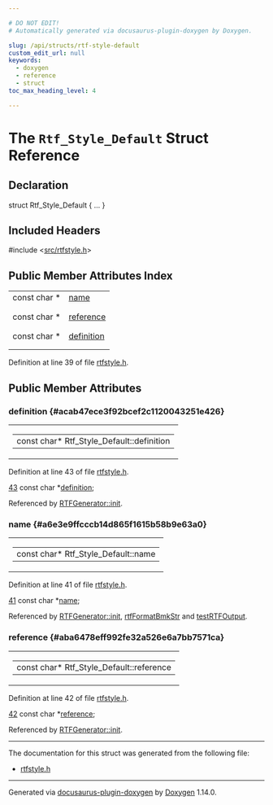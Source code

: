 ```yaml
---

# DO NOT EDIT!
# Automatically generated via docusaurus-plugin-doxygen by Doxygen.

slug: /api/structs/rtf-style-default
custom_edit_url: null
keywords:
  - doxygen
  - reference
  - struct
toc_max_heading_level: 4

---
```


<div class="doxyPage">

# The `Rtf_Style_Default` Struct Reference



## Declaration

<div class="doxyDeclaration">
struct Rtf_Style_Default { ... }
</div>

## Included Headers

<div class="doxyIncludesList">#include &lt;<a href="/web-doxygen/docs/api/files/src/rtfstyle-h">src/rtfstyle.h</a>&gt;
</div>

## Public Member Attributes Index

<table class="doxyMembersIndex">

<tr class="doxyMemberIndexItem">
<td class="doxyMemberIndexItemType" align="left" valign="top">const char *</td>
<td class="doxyMemberIndexItemName" align="left" valign="top"><a href="#a6e3e9ffcccb14d865f1615b58b9e63a0">name</a></td>
</tr>
<tr class="doxyMemberIndexDescription">
<td class="doxyMemberIndexDescriptionLeft"></td>
<td class="doxyMemberIndexDescriptionRight">
</td>
</tr>
<tr class="doxyMemberIndexSeparator">
<td class="doxyMemberIndexSeparator" colspan="2"></td>
</tr>

<tr class="doxyMemberIndexItem">
<td class="doxyMemberIndexItemType" align="left" valign="top">const char *</td>
<td class="doxyMemberIndexItemName" align="left" valign="top"><a href="#aba6478eff992fe32a526e6a7bb7571ca">reference</a></td>
</tr>
<tr class="doxyMemberIndexDescription">
<td class="doxyMemberIndexDescriptionLeft"></td>
<td class="doxyMemberIndexDescriptionRight">
</td>
</tr>
<tr class="doxyMemberIndexSeparator">
<td class="doxyMemberIndexSeparator" colspan="2"></td>
</tr>

<tr class="doxyMemberIndexItem">
<td class="doxyMemberIndexItemType" align="left" valign="top">const char *</td>
<td class="doxyMemberIndexItemName" align="left" valign="top"><a href="#acab47ece3f92bcef2c1120043251e426">definition</a></td>
</tr>
<tr class="doxyMemberIndexDescription">
<td class="doxyMemberIndexDescriptionLeft"></td>
<td class="doxyMemberIndexDescriptionRight">
</td>
</tr>
<tr class="doxyMemberIndexSeparator">
<td class="doxyMemberIndexSeparator" colspan="2"></td>
</tr>

</table>


<p>Definition at line 39 of file <a href="/web-doxygen/docs/api/files/src/rtfstyle-h">rtfstyle.h</a>.</p>

<div class="doxySectionDef">

## Public Member Attributes

### definition {#acab47ece3f92bcef2c1120043251e426}

<div class="doxyMemberItem">
<div class="doxyMemberProto">
<table class="doxyMemberLabels">
<tr class="doxyMemberLabels">
<td class="doxyMemberLabelsLeft">
<table class="doxyMemberName">
<tr>
<td class="doxyMemberName">const char* Rtf_Style_Default::definition</td>
</tr>
</table>
</td>
</tr>
</table>
</div>
<div class="doxyMemberDoc">


<p>Definition at line 43 of file <a href="/web-doxygen/docs/api/files/src/rtfstyle-h">rtfstyle.h</a>.</p>

<div class="doxyProgramListing">

<div class="doxyCodeLine"><span class="doxyLineNumber"><a href="#acab47ece3f92bcef2c1120043251e426">43</a></span><span class="doxyLineContent"><span class="doxyHighlight">  </span><span class="doxyHighlightKeyword">const</span><span class="doxyHighlight"> </span><span class="doxyHighlightKeywordType">char</span><span class="doxyHighlight"> *<a href="#acab47ece3f92bcef2c1120043251e426">definition</a>;</span></span></div>

</div>


Referenced by <a href="/web-doxygen/docs/api/classes/rtfgenerator/#a20ebc13fc3ca037f977dc8144847db73">RTFGenerator::init</a>.
</div>
</div>

### name {#a6e3e9ffcccb14d865f1615b58b9e63a0}

<div class="doxyMemberItem">
<div class="doxyMemberProto">
<table class="doxyMemberLabels">
<tr class="doxyMemberLabels">
<td class="doxyMemberLabelsLeft">
<table class="doxyMemberName">
<tr>
<td class="doxyMemberName">const char* Rtf_Style_Default::name</td>
</tr>
</table>
</td>
</tr>
</table>
</div>
<div class="doxyMemberDoc">


<p>Definition at line 41 of file <a href="/web-doxygen/docs/api/files/src/rtfstyle-h">rtfstyle.h</a>.</p>

<div class="doxyProgramListing">

<div class="doxyCodeLine"><span class="doxyLineNumber"><a href="#a6e3e9ffcccb14d865f1615b58b9e63a0">41</a></span><span class="doxyLineContent"><span class="doxyHighlight">  </span><span class="doxyHighlightKeyword">const</span><span class="doxyHighlight"> </span><span class="doxyHighlightKeywordType">char</span><span class="doxyHighlight"> *<a href="#a6e3e9ffcccb14d865f1615b58b9e63a0">name</a>;</span></span></div>

</div>


Referenced by <a href="/web-doxygen/docs/api/classes/rtfgenerator/#a20ebc13fc3ca037f977dc8144847db73">RTFGenerator::init</a>, <a href="/web-doxygen/docs/api/files/src/rtfgen-cpp/#a0de8a7e9fdf9ae4c06959f6bc834b12c">rtfFormatBmkStr</a> and <a href="/web-doxygen/docs/api/files/src/rtfgen-cpp/#a61fa723a2a2eb50d0d52734936d06db4">testRTFOutput</a>.
</div>
</div>

### reference {#aba6478eff992fe32a526e6a7bb7571ca}

<div class="doxyMemberItem">
<div class="doxyMemberProto">
<table class="doxyMemberLabels">
<tr class="doxyMemberLabels">
<td class="doxyMemberLabelsLeft">
<table class="doxyMemberName">
<tr>
<td class="doxyMemberName">const char* Rtf_Style_Default::reference</td>
</tr>
</table>
</td>
</tr>
</table>
</div>
<div class="doxyMemberDoc">


<p>Definition at line 42 of file <a href="/web-doxygen/docs/api/files/src/rtfstyle-h">rtfstyle.h</a>.</p>

<div class="doxyProgramListing">

<div class="doxyCodeLine"><span class="doxyLineNumber"><a href="#aba6478eff992fe32a526e6a7bb7571ca">42</a></span><span class="doxyLineContent"><span class="doxyHighlight">  </span><span class="doxyHighlightKeyword">const</span><span class="doxyHighlight"> </span><span class="doxyHighlightKeywordType">char</span><span class="doxyHighlight"> *<a href="#aba6478eff992fe32a526e6a7bb7571ca">reference</a>;</span></span></div>

</div>


Referenced by <a href="/web-doxygen/docs/api/classes/rtfgenerator/#a20ebc13fc3ca037f977dc8144847db73">RTFGenerator::init</a>.
</div>
</div>

</div>

<hr/>

<p>The documentation for this struct was generated from the following file:</p>

<ul>
<li><a href="/web-doxygen/docs/api/files/src/rtfstyle-h">rtfstyle.h</a></li>
</ul>

<hr/>

<p class="doxyGeneratedBy">Generated via <a href="https://github.com/xpack/docusaurus-plugin-doxygen">docusaurus-plugin-doxygen</a> by <a href="https://www.doxygen.nl">Doxygen</a> 1.14.0.</p>

</div>
